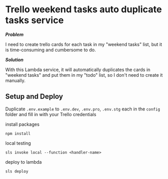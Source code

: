 <!--
title: 'Serverless Nodejs Rest API with TypeScript And MongoDB Atlas'
description: 'This is simple REST API example for AWS Lambda By Serverless framwork with TypeScript and MongoDB Atlas.'
layout: Doc
framework: v1
platform: AWS
language: nodeJS
authorLink: 'https://github.com/Q-Angelo'
authorName: 'May Jun'
authorAvatar: 'https://avatars0.githubusercontent.com/u/17956058?s=460&u=f3acebabd097e6e93d5be5a8366b980fea5b15aa&v=4'
-->

# Trello weekend tasks auto duplicate tasks service

***Problem***

I need to create trello cards for each task in my "weekend tasks" list, but it is time-consuming and cumbersome to do.

***Solution***

With this Lambda service, it will automatically duplicates the cards in "weekend tasks" and put them in my "todo" list, so I don't need to create it manually.


## Setup and Deploy

Duplicate ```.env.example``` to ```.env.dev```, ```.env.pro```, ```.env.stg``` each in the ```config``` folder and fill in with your Trello credentials

install packages
```
npm install
```

local testing
```
sls invoke local --function <handler-name>
```

deploy to lambda
```
sls deploy
```
